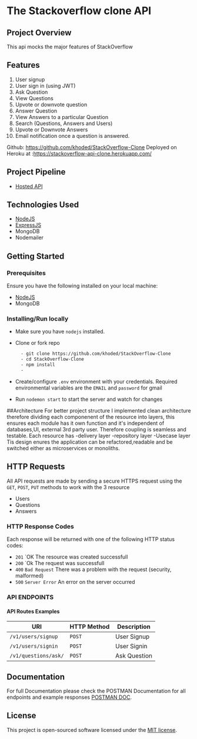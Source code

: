 # The Stackoverflow clone API

## Project Overview

This api mocks the major features of StackOverflow 

## Features

1. User signup
2. User sign in (using JWT)
3. Ask Question
4. View Questions
5. Upvote or downvote question
6. Answer Question
7. View Answers to a particular Question
8. Search (Questions, Answers and Users)
9. Upvote or Downvote Answers
10. Email notification once a question is answered.

Github:  https://github.com/khoded/StackOverflow-Clone
Deployed on Heroku at :https://stackoverflow-api-clone.herokuapp.com/ 

## Project Pipeline
- [Hosted API](https://stackoverflow-api-clone.herokuapp.com/)

## Technologies Used

- [NodeJS](https://nodejs.org/en/download/)
- [ExpressJS](https://expressjs.com/)
- MongoDB
- Nodemailer

## Getting Started

### Prerequisites

Ensure you have the following installed on your local machine:

- [NodeJS](https://nodejs.org/en/download/)
- MongoDB

### Installing/Run locally

- Make sure you have `nodejs` installed.

- Clone or fork repo

  ```bash
    - git clone https://github.com/khoded/StackOverflow-Clone
    - cd StackOverflow-Clone
    - npm install
    - 
  ```

- Create/configure `.env` environment with your credentials. Required environmental variables are the `EMAIL` and `password` for gmail

- Run `nodemon start` to start the server and watch for changes

##Architecture
For better project structure I implemented clean architecture therefore dividing each componenent of the resource into layers, this
ensures each module has it own function and it's independent of databases,UI, external 3rd party user. Therefore coupling is seamless and testable.
Each resource has 
-delivery layer
-repository layer
-Usecase layer
Tis design enures the application can be refactored,readable and be switched either as microservices or monoliths.
 
## HTTP Requests

All API requests are made by sending a secure HTTPS request using  the `GET`, `POST`, `PUT` methods to work with the 3 resource
- Users
- Questions
- Answers

### HTTP Response Codes

Each response will be returned with one of the following HTTP status codes:

- `201` `OK The resource was created successfull
- `200` `Ok The request was successfull
- `400` `Bad Request` There was a problem with the request (security, malformed)
- `500` `Server Error` An error on the server occurred

### API ENDPOINTS

#### API Routes Examples

| URI                                                     | HTTP Method | Description                               |
| ------------------------------------------------------- | ----------- | ----------------------------------------- |
| <code>/v1/users/signup</code>                           | `POST`      | User Signup                               |
| <code>/v1/users/signin</code>                           | `POST`      | User Signin                               |
| <code>/v1/questions/ask/</code>                         | `POST`      | Ask Question                              |

## Documentation

For full Documentation please check the POSTMAN Documentation for all endpoints and example responses [POSTMAN DOC](https://documenter.getpostman.com/view/8573320/SWTG7bRW?version=latest).

## License

This project is open-sourced software licensed under the [MIT license](https://opensource.org/licenses/MIT).
